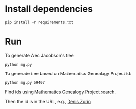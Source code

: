 # Install dependencies

    pip install -r requirements.txt

# Run

To generate Alec Jacobson's tree

    python mg.py

To generate tree based on Mathematics Genealogy Project id:

    python mg.py 69407

Find ids using [Mathematics Genealogy Project search](https://www.genealogy.math.ndsu.nodak.edu/search.php).

Then the id is in the URL, e.g., [Denis
Zorin](https://www.genealogy.math.ndsu.nodak.edu/id.php?id=69407)
